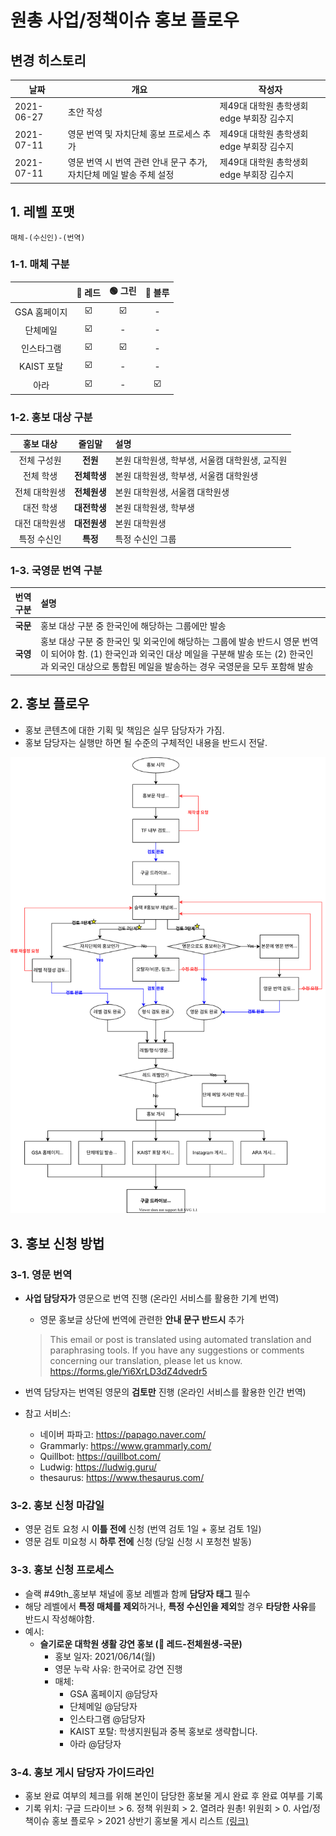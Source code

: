 # 원총 사업/정책이슈 홍보 플로우

## 변경 히스토리  

| 날짜 | 개요 | 작성자 | 
|-----|-----|------|
| 2021-06-27 | 초안 작성 | 제49대 대학원 총학생회 edge 부회장 김수지 |
| 2021-07-11 | 영문 번역 및 자치단체 홍보 프로세스 추가 | 제49대 대학원 총학생회 edge 부회장 김수지 |
| 2021-07-11 | 영문 번역 시 번역 관련 안내 문구 추가, 자치단체 메일 발송 주체 설정 | 제49대 대학원 총학생회 edge 부회장 김수지 |

## 1. 레벨 포맷
~~~
매체-(수신인)-(번역)
~~~

### 1-1. 매체 구분
|              |:red_circle: 레드 | :green_circle: 그린 | :large_blue_circle: 블루 |
|:------------:|:----:|:----:|:----:|
| GSA 홈페이지 |   :ballot_box_with_check:  |   :ballot_box_with_check:  |   -  |
|   단체메일   |   :ballot_box_with_check:  |   -  |   -  |
|  인스타그램  |   :ballot_box_with_check:  |   :ballot_box_with_check:  |   -  |
|  KAIST 포탈  |   :ballot_box_with_check:  |   -  |   -  |
|     아라     |   :ballot_box_with_check:  |   -  |   :ballot_box_with_check:  |

### 1-2. 홍보 대상 구분
|   홍보 대상   |  줄임말  |                      설명                      |
|:-------------:|:--------:|:----------------------------------------------|
|  전체 구성원  |   **전원**   | 본원 대학원생, 학부생, 서울캠 대학원생, 교직원 |
|   전체 학생   | **전체학생** | 본원 대학원생, 학부생, 서울캠 대학원생         |
| 전체 대학원생 | **전체원생** | 본원 대학원생, 서울캠 대학원생                 |
|   대전 학생   | **대전학생** | 본원 대학원생, 학부생                          |
| 대전 대학원생 | **대전원생** | 본원 대학원생                                  |
|  특정 수신인  |   **특정**   | 특정 수신인 그룹                               |

### 1-3. 국영문 번역 구분
| 번역 구분 	| 설명 	|
|:-:	|:-	|
| **국문** 	| 홍보 대상 구분 중 한국인에 해당하는 그룹에만 발송 	|
| **국영** 	| 홍보 대상 구분 중 한국인 및 외국인에 해당하는 그룹에 발송 반드시 영문 번역이 되어야 함. (1) 한국인과 외국인 대상 메일을 구분해 발송 또는 (2) 한국인과 외국인 대상으로 통합된 메일을 발송하는 경우 국영문을 모두 포함해 발송 	|


## 2. 홍보 플로우
- 홍보 콘텐츠에 대한 기획 및 책임은 실무 담당자가 가짐. 
- 홍보 담당자는 실행만 하면 될 수준의 구체적인 내용을 반드시 전달.

![홍보 플로우](marketing-flow.svg)

## 3. 홍보 신청 방법
### 3-1. 영문 번역
- **사업 담당자가** 영문으로 번역 진행 (온라인 서비스를 활용한 기계 번역)
    - 영문 홍보글 상단에 번역에 관련한 **안내 문구 반드시** 추가
    > This email or post is translated using automated translation and paraphrasing tools. If you have any suggestions or comments concerning our translation, please let us know. https://forms.gle/Yi6XrLD3dZ4dvedr5

- 번역 담당자는 번역된 영문의 **검토만** 진행 (온라인 서비스를 활용한 인간 번역)
- 참고 서비스:
    - 네이버 파파고: https://papago.naver.com/
    - Grammarly: https://www.grammarly.com/
    - Quillbot: https://quillbot.com/
    - Ludwig: https://ludwig.guru/
    - thesaurus: https://www.thesaurus.com/

### 3-2. 홍보 신청 마감일
- 영문 검토 요청 시 **이틀 전에** 신청 (번역 검토 1일 + 홍보 검토 1일)
- 영문 검토 미요청 시 **하루 전에** 신청 (당일 신청 시 포청천 발동)

### 3-3. 홍보 신청 프로세스
- 슬랙 #49th_홍보부 채널에 홍보 레벨과 함께 **담당자 태그** 필수
- 해당 레벨에서 **특정 매체를 제외**하거나, **특정 수신인을 제외**할 경우 **타당한 사유**를 반드시 작성해야함.
- 예시:
    - **슬기로운 대학원 생활 강연 홍보 (:red_circle: 레드-전체원생-국문)**
        - 홍보 일자: 2021/06/14(월)
        - 영문 누락 사유: 한국어로 강연 진행
        - 매체:
            - GSA 홈페이지 @담당자
            - 단체메일 @담당자
            - 인스타그램 @담당자
            - KAIST 포탈: 학생지원팀과 중복 홍보로 생략합니다.
            - 아라 @담당자

### 3-4. 홍보 게시 담당자 가이드라인
- 홍보 완료 여부의 체크를 위해 본인이 담당한 홍보물 게시 완료 후 완료 여부를 기록
- 기록 위치: 구글 드라이브 > 6. 정책 위원회 > 2. 열려라 원총! 위원회 > 0. 사업/정책이슈 홍보 플로우 > 2021 상반기 홍보물 게시 리스트 [(링크)](https://docs.google.com/spreadsheets/d/1McPchuD2nXZTboLEu62EmiKcyg9GFY0tWfKxqfJPvuc/edit#gid=0)
